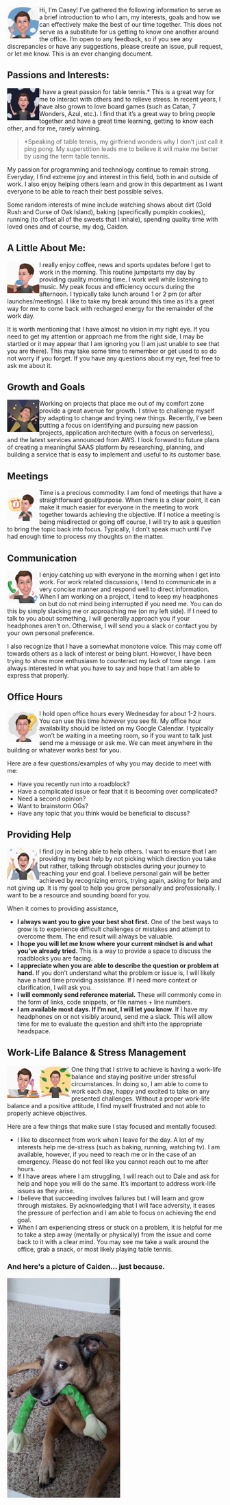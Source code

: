 <img src="images/hi.gif" align="left" width=75 /> Hi, I’m Casey! I’ve gathered the following information to serve as a brief introduction to who I am, my interests, goals and how we can effectively make the best of our time together. This does not serve as a substitute for us getting to know one another around the office. I’m open to any feedback, so if you see any discrepancies or have any suggestions, please create an issue, pull request, or let me know. This is an ever changing document.


## Passions and Interests:
<img src="images/mind-blown.gif" align="left" width=75 /> I have a great passion for table tennis.* This is a great way for me to interact with others and to relieve stress. In recent years, I have also grown to love board games (such as Catan, 7 Wonders, Azul, etc.). I find that it’s a great way to bring people together and have a great time learning, getting to know each other, and for me, rarely winning.

> *Speaking of table tennis, my girlfriend wonders why I don’t just call it ping pong. My superstition leads me to believe it will make me better by using the term table tennis.

My passion for programming and technology continue to remain strong.  Everyday, I find extreme joy and interest in this field, both in and outside of work. I also enjoy helping others learn and grow in this department as I want everyone to be able to reach their best possible selves.

Some random interests of mine include watching shows about dirt (Gold Rush and Curse of Oak Island), baking (specifically pumpkin cookies), running (to offset all of the sweets that I inhale), spending quality time with loved ones and of course, my dog, Caiden.


## A Little About Me:
<img src="images/coffee.gif" align="left" width=75 /> I really enjoy coffee, news and sports updates before I get to work in the morning. This routine jumpstarts my day by providing quality morning time.  I work well while listening to music.  My peak focus and efficiency occurs during the afternoon.  I typically take lunch around 1 or 2 pm (or after launches/meetings). I like to take my break around this time as it’s a great way for me to come back with recharged energy for the remainder of the work day.

It is worth mentioning that I have almost no vision in my right eye.  If you need to get my attention or approach me from the right side, I may be startled or it may appear that I am ignoring you (I am just unable to see that you are there).  This may take some time to remember or get used to so do not worry if you forget. If you have any questions about my eye, feel free to ask me about it.


## Growth and Goals
<img src="images/excited.gif" align="left" width=75 /> Working on projects that place me out of my comfort zone provide a great avenue for growth. I strive to challenge myself by adapting to change and trying new things. Recently, I’ve been putting a focus on identifying and pursuing new passion projects, application architecture (with a focus on serverless), and the latest services announced from AWS.
I look forward to future plans of creating a meaningful SAAS platform by researching, planning, and building a service that is easy to implement and useful to its customer base. 


## Meetings
<img src="images/time.gif" align="left" width=75 /> Time is a precious commodity. I am fond of meetings that have a straightforward goal/purpose. When there is a clear point, it can make it much easier for everyone in the meeting to work together towards achieving the objective.  If I notice a meeting is being misdirected or going off course, I will try to ask a question to bring the topic back into focus.  Typically, I don’t speak much until I’ve had enough time to process my thoughts on the matter.


## Communication
<img src="images/communicating.gif" align="left" width=75 /> I enjoy catching up with everyone in the morning when I get into work. For work related discussions, I tend to communicate in a very concise manner and respond well to direct information.  When I am working on a project, I tend to keep my headphones on but do not mind being interrupted if you need me.  You can do this by simply slacking me or approaching me (on my left side).  If I need to talk to you about something, I will generally approach you if your headphones aren’t on.  Otherwise, I will send you a slack or contact you by your own personal preference.

I also recognize that I have a somewhat monotone voice.  This may come off towards others as a lack of interest or being blunt.  However, I have been trying to show more enthusiasm to counteract my lack of tone range.  I am always interested in what you have to say and hope that I am able to express that properly.


## Office Hours
<img src="images/thinking.gif" align="left" width=75 /> I hold open office hours every Wednesday for about 1-2 hours. You can use this time however you see fit. My office hour availability should be listed on my Google Calendar. I typically won’t be waiting in a meeting room, so if you want to talk just send me a message or ask me. We can meet anywhere in the building or whatever works best for you.

Here are a few questions/examples of why you may decide to meet with me:
- Have you recently run into a roadblock?
- Have a complicated issue or fear that it is becoming over complicated?
- Need a second opinion?
- Want to brainstorm OGs?
- Have any topic that you think would be beneficial to discuss?


## Providing Help
<img src="images/winning.gif" align="left" width=75 /> I find joy in being able to help others. I want to ensure that I am providing my best help by not picking which direction you take but rather, talking through obstacles during your journey to reaching your end goal. I believe personal gain will be better achieved by recognizing errors, trying again, asking for help and not giving up. It is my goal to help you grow personally and professionally. I want to be a resource and sounding board for you.

When it comes to providing assistance,
- **I always want you to give your best shot first.** One of the best ways to grow is to experience difficult challenges or mistakes and attempt to overcome them. The end result will always be valuable.
- **I hope you will let me know where your current mindset is and what you’ve already tried.** This is a way to provide a space to discuss the roadblocks you are facing.
- **I appreciate when you are able to describe the question or problem at hand.** If you don’t understand what the problem or issue is, I will likely have a hard time providing assistance. If I need more context or clarification, I will ask you.
- **I will commonly send reference material.** These will commonly come in the form of links, code snippets, or file names + line numbers.
- **I am available most days. If I’m not, I will let you know.** If I have my headphones on or not visibly around, send me a slack.  This will allow time for me to evaluate the question and shift into the appropriate headspace.

## Work-Life Balance & Stress Management
<img src="images/stressed.gif" align="left" width=75 /> <img src="images/peace.gif" align="left" width=75 /> One thing that I strive to achieve is having a work-life balance and staying positive under stressful circumstances.  In doing so, I am able to come to work each day, happy and excited to take on any presented challenges. Without a proper work-life balance and a positive attitude, I find myself frustrated and not able to properly achieve objectives. 

Here are a few things that make sure I stay focused and mentally focused:
- I like to disconnect from work when I leave for the day. A lot of my interests help me de-stress (such as baking, running, watching tv). I am available, however, if you need to reach me or in the case of an emergency.  Please do not feel like you cannot reach out to me after hours.
- If I have areas where I am struggling, I will reach out to Dale and ask for help and hope you will do the same. It’s important to address work-life issues as they arise.
- I believe that succeeding involves failures but I will learn and grow through mistakes.  By acknowledging that I will face adversity, it eases the pressure of perfection and I am able to focus on achieving the end goal.
- When I am experiencing stress or stuck on a problem, it is helpful for me to take a step away (mentally or physically) from the issue and come back to it with a clear mind. You may see me take a walk around the office, grab a snack, or most likely playing table tennis.

### And here's a picture of Caiden... just because.
<img src="images/caiden-hunting.jpg" />
